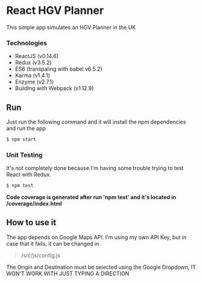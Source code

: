# React HGV Planner

This simple app simulates an HGV Planner in the UK

### Technologies
- ReactJS (v0.14.6)
- Redux (v3.5.2)
- ES6 (transpaling with babel v6.5.2)
- Karma (v1.4.1)
- Enzyme (v2.7.1)
- Building with Webpack (v1.12.9)

## Run
Just run the following command and it will install the npm dependencies and run the app
```sh
$ npm start
```

### Unit Testing
It's not completely done because I'm having some trouble trying to test React with Redux.

```sh
$ npm test
```

**Code coverage is generated after run 'npm test' and it's located in /coverage/index.html**

## How to use it
The app depends on Google Maps API. I'm using my own API Key, but in case that it fails, it can be changed in
> /src/js/config.js

The Origin and Destination must be selected using the Google Dropdown, IT WON'T WORK WITH JUST TYPING A DIRECTION
